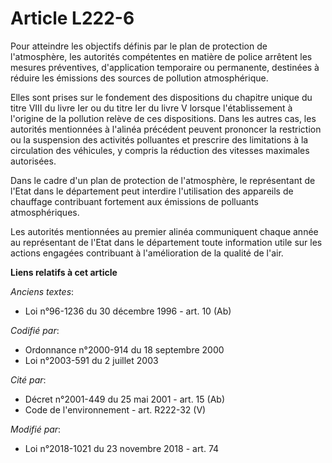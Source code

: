 # Article L222-6

Pour atteindre les objectifs définis par le plan de protection de l'atmosphère, les autorités compétentes en matière de
police arrêtent les mesures préventives, d'application temporaire ou permanente, destinées à réduire les émissions des
sources de pollution atmosphérique.

Elles sont prises sur le fondement des dispositions du chapitre unique du titre VIII du livre Ier ou du titre Ier du livre V
lorsque l'établissement à l'origine de la pollution relève de ces dispositions. Dans les autres cas, les autorités
mentionnées à l'alinéa précédent peuvent prononcer la restriction ou la suspension des activités polluantes et prescrire des
limitations à la circulation des véhicules, y compris la réduction des vitesses maximales autorisées.

Dans le cadre d'un plan de protection de l'atmosphère, le représentant de l'Etat dans le département peut interdire
l'utilisation des appareils de chauffage contribuant fortement aux émissions de polluants atmosphériques.

Les autorités mentionnées au premier alinéa communiquent chaque année au représentant de l'Etat dans le département toute
information utile sur les actions engagées contribuant à l'amélioration de la qualité de l'air.

**Liens relatifs à cet article**

_Anciens textes_:

  - Loi n°96-1236 du 30 décembre 1996 - art. 10 (Ab)

_Codifié par_:

  - Ordonnance n°2000-914 du 18 septembre 2000
  - Loi n°2003-591 du 2 juillet 2003

_Cité par_:

  - Décret n°2001-449 du 25 mai 2001 - art. 15 (Ab)
  - Code de l'environnement - art. R222-32 (V)

_Modifié par_:

  - Loi n°2018-1021 du 23 novembre 2018 - art. 74
